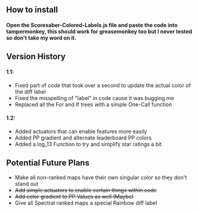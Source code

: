 ## How to install
#### Open the Scoresaber-Colored-Labels.js file and paste the code into tampermonkey, this should work for greasemonkey too but I never tested so don't take my word on it.

## Version History
#### 1.1:
- Fixed part of code that took over a second to update the actual color of the diff label
- Fixed the misspelling of "label" in code cause it was bugging me
- Replaced all the For and If trees with a simple One-Call function
  
#### 1.2:
- Added actuators that can enable features more easily
- Added PP gradient and alternate leaderboard PP colors
- Added a log_13 Function to try and simplify star ratings a bit

## Potential Future Plans
- Make all non-ranked maps have their own singular color so they don't stand out
- ~~Add simple actuators to enable certain things within code~~
- ~~Add color gradient to PP Values as well (Maybe)~~
- Give all Spectral ranked maps a special Rainbow diff label
